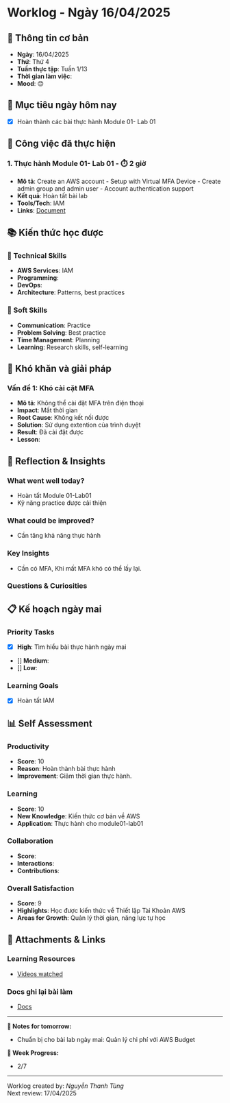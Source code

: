 # Worklog - Ngày 16/04/2025

## 📅 Thông tin cơ bản
- **Ngày**: 16/04/2025
- **Thứ**: Thứ 4
- **Tuần thực tập**: Tuần 1/13
- **Thời gian làm việc**: 
- **Mood**: 😊

## 🎯 Mục tiêu ngày hôm nay
- [x] Hoàn thành các bài thực hành Module 01- Lab 01

## 💼 Công việc đã thực hiện

### 1. Thực hành Module 01- Lab 01 - ⏱️ 2 giờ
- **Mô tả**: Create an AWS account - Setup with Virtual MFA Device - Create admin group and admin user - Account authentication support
- **Kết quả**: Hoàn tất bài lab
- **Tools/Tech**: IAM
- **Links**: [Document](https://docs.google.com/document/d/1_RRfklwMm2j8IsEVmmMieRv0McgBxDtdrYdMubCSuss/edit?usp=sharing)

## 📚 Kiến thức học được

### 🔧 Technical Skills
- **AWS Services**: IAM
- **Programming**: 
- **DevOps**: 
- **Architecture**: Patterns, best practices

### 🤝 Soft Skills
- **Communication**: Practice
- **Problem Solving**: Best practice
- **Time Management**: Planning
- **Learning**: Research skills, self-learning

## 🚧 Khó khăn và giải pháp

### Vấn đề 1: Khó cài cặt MFA
- **Mô tả**: Không thể cài đặt MFA trên điện thoại
- **Impact**: Mất thời gian
- **Root Cause**: Không kết nối được
- **Solution**: Sử dụng extention của trình duyệt
- **Result**: Đã cài đặt được
- **Lesson**: 

## 💭 Reflection & Insights

### What went well today?
- Hoàn tất Module 01-Lab01
- Kỹ năng practice được cải thiện

### What could be improved?
- Cần tăng khả năng thực hành

### Key Insights
- Cần có MFA, Khi mất MFA khó có thể lấy lại.

### Questions & Curiosities


## 📋 Kế hoạch ngày mai

### Priority Tasks
- [x] **High**: Tìm hiểu bài thực hành ngày mai
- [] **Medium**: 
- [] **Low**: 

### Learning Goals
- [x] Hoàn tất IAM


## 📊 Self Assessment

### Productivity
- **Score**: 10
- **Reason**: Hoàn thành bài thực hành
- **Improvement**: Giảm thời gian thực hành.

### Learning
- **Score**: 10
- **New Knowledge**: Kiến thức cơ bản về AWS
- **Application**: Thực hành cho module01-lab01

### Collaboration
- **Score**: 
- **Interactions**: 
- **Contributions**: 

### Overall Satisfaction
- **Score**: 9
- **Highlights**: Học được kiến thức về Thiết lập Tài Khoản AWS
- **Areas for Growth**: Quản lý thời gian, năng lực tự học

## 📎 Attachments & Links

### Learning Resources
- [Videos watched](https://www.youtube.com/watch?v=waR5S_lljrk&list=PLahN4TLWtox2a3vElknwzU_urND8hLn1i&index=11&pp=iAQB)

### Docs ghi lại bài làm
- [Docs](https://docs.google.com/document/d/1_RRfklwMm2j8IsEVmmMieRv0McgBxDtdrYdMubCSuss/edit?usp=sharing)

---

**📝 Notes for tomorrow:**
- Chuẩn bị cho bài lab ngày mai: Quản lý chi phí với AWS Budget

**🎯 Week Progress:**
- 2/7

---
Worklog created by: *Nguyễn Thanh Tùng*  
Next review: 17/04/2025
